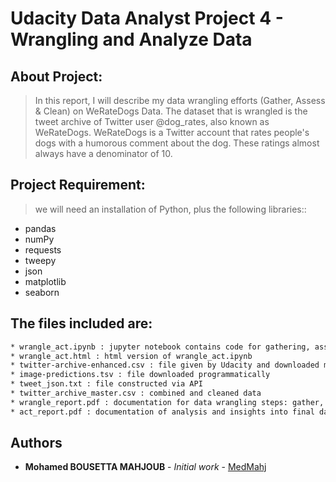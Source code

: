 # Udacity Data Analyst Project 4 - Wrangling and Analyze Data


## About Project: 


>In this report, I will describe my data wrangling efforts (Gather, Assess & Clean) on WeRateDogs Data. The dataset that is wrangled is the tweet archive of Twitter user @dog_rates, also known as WeRateDogs. WeRateDogs is a Twitter account that rates people's dogs with a humorous comment about the dog. These ratings almost always have a denominator of 10.



## Project Requirement:

> we will need an installation of Python, plus the following libraries::

* pandas
* numPy
* requests
* tweepy
* json
* matplotlib
* seaborn


## The files included are:
```sh
* wrangle_act.ipynb : jupyter notebook contains code for gathering, assessing, cleaning, analyzing, and visualizing data
* wrangle_act.html : html version of wrangle_act.ipynb
* twitter-archive-enhanced.csv : file given by Udacity and downloaded manually
* image-predictions.tsv : file downloaded programmatically
* tweet_json.txt : file constructed via API
* twitter_archive_master.csv : combined and cleaned data
* wrangle_report.pdf : documentation for data wrangling steps: gather, assess, and clean
* act_report.pdf : documentation of analysis and insights into final data
```

## Authors

* **Mohamed BOUSETTA MAHJOUB** - *Initial work* - [MedMahj](https://github.com/MedMahj/)


